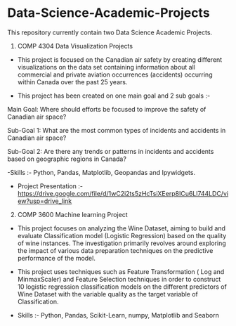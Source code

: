 # Data-Science-Academic-Projects

This repository currently contain two Data Science Academic Projects.

1. COMP 4304 Data Visualization Projects
- This project is focused on the  Canadian air safety by creating different visualizations on the data set containing information about all commercial and private aviation occurrences (accidents) occurring within Canada over the past 25 years.

- This project has been created on one main goal and 2 sub goals :-

Main Goal: Where should efforts be focused to improve the safety of Canadian air space?

Sub-Goal 1: What are the most common types of incidents and accidents in Canadian air space?

Sub-Goal 2: Are there any trends or patterns in incidents and accidents based on geographic regions in Canada?

-Skills :- Python, Pandas, Matplotlib, Geopandas and Ipywidgets.

- Project Presentation :- https://drive.google.com/file/d/1wC2i2ts5zHcTsiXEerp8ICu6Ll744LDC/view?usp=drive_link

2. COMP 3600 Machine learning Project

- This project focuses on analyzing the Wine Dataset, aiming to build and evaluate Classification model (Logistic Regression) based on the quality of wine instances. The investigation primarily revolves around exploring the impact of various data preparation techniques on the predictive performance of the model.

- This project uses techniques such as Feature Transformation ( Log and MinmaxScaler) and Feature Selection techniques in order to construct 10 logistic regression classification models on the different predictors of Wine Dataset with the variable quality as the target variable of Classification.

- Skills :-  Python, Pandas, Scikit-Learn, numpy, Matplotlib and Seaborn 
